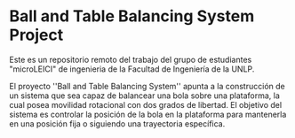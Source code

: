 # Ball and Table Balancing System Project

Este es un repositorio remoto del trabajo del grupo de estudiantes "microLEICI" de ingenieria de la Facultad de Ingeniería de la UNLP.

El proyecto ''Ball and Table Balancing System'' apunta a la construcción de un sistema que sea capaz de balancear una bola sobre una plataforma, la cual posea movilidad rotacional con dos grados de libertad. El objetivo del sistema es controlar la posición de la bola en la plataforma para mantenerla en una posición fija o siguiendo una trayectoria específica.

